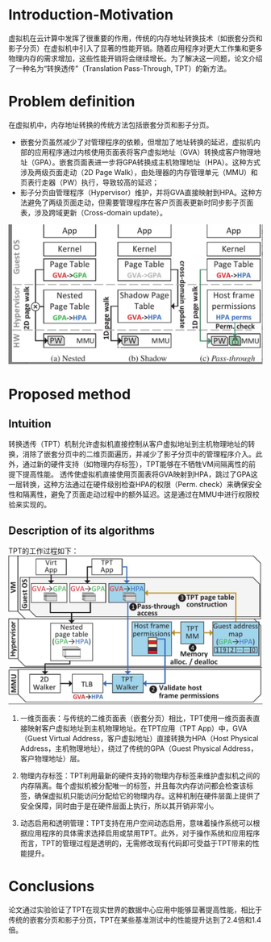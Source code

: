 # Introduction-Motivation
虚拟机在云计算中发挥了很重要的作用，传统的内存地址转换技术（如嵌套分页和影子分页）在虚拟机中引入了显著的性能开销。随着应用程序对更大工作集和更多物理内存的需求增加，这些性能开销将会继续增长。为了解决这一问题，论文介绍了一种名为“转换透传”（Translation Pass-Through, TPT）的新方法。

# Problem definition
在虚拟机中，内存地址转换的传统方法包括嵌套分页和影子分页。
- 嵌套分页虽然减少了对管理程序的依赖，但增加了地址转换的延迟，虚拟机内部的应用程序通过内核使用页面表将客户虚拟地址（GVA）转换成客户物理地址（GPA）。嵌套页面表进一步将GPA转换成主机物理地址（HPA）。这种方式涉及两级页面走动（2D Page Walk），由处理器的内存管理单元（MMU）和页表行走器（PW）执行，导致较高的延迟；
- 影子分页由管理程序（Hypervisor）维护，并将GVA直接映射到HPA。这种方法避免了两级页面走动，但需要管理程序在客户页面表更新时同步影子页面表，涉及跨域更新（Cross-domain update）。

![p1](img/image-1.png)

# Proposed method
## Intuition
转换透传（TPT）机制允许虚拟机直接控制从客户虚拟地址到主机物理地址的转换，消除了嵌套分页中的二维页面遍历，并减少了影子分页中的管理程序介入。此外，通过新的硬件支持（如物理内存标签），TPT能够在不牺牲VM间隔离性的前提下提高性能。 透传使虚拟机直接使用页面表将GVA映射到HPA，跳过了GPA这一层转换，这种方法通过在硬件级别检查HPA的权限（Perm. check）来确保安全性和隔离性，避免了页面走动过程中的额外延迟。这是通过在MMU中进行权限校验来实现的。

## Description of its algorithms
TPT的工作过程如下：
![p2](img/image-2.png)

1. 一维页面表：与传统的二维页面表（嵌套分页）相比，TPT使用一维页面表直接映射客户虚拟地址到主机物理地址。在TPT应用（TPT App）中，GVA（Guest Virtual Address，客户虚拟地址）直接转换为HPA（Host Physical Address，主机物理地址），绕过了传统的GPA（Guest Physical Address，客户物理地址）层。

2. 物理内存标签：TPT利用最新的硬件支持的物理内存标签来维护虚拟机之间的内存隔离。每个虚拟机被分配唯一的标签，并且每次内存访问都会检查该标签，确保虚拟机只能访问分配给它的物理内存。这种机制在硬件层面上提供了安全保障，同时由于是在硬件层面上执行，所以其开销非常小。

3. 动态启用和透明管理：TPT支持在用户空间动态启用，意味着操作系统可以根据应用程序的具体需求选择启用或禁用TPT。此外，对于操作系统和应用程序而言，TPT的管理过程是透明的，无需修改现有代码即可受益于TPT带来的性能提升。

# Conclusions
论文通过实验验证了TPT在现实世界的数据中心应用中能够显著提高性能，相比于传统的嵌套分页和影子分页，TPT在某些基准测试中的性能提升达到了2.4倍和1.4倍。
